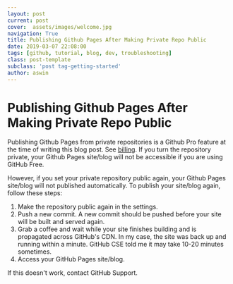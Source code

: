 ```yaml
---
layout: post
current: post
cover:  assets/images/welcome.jpg
navigation: True
title: Publishing Github Pages After Making Private Repo Public 
date: 2019-03-07 22:08:00
tags: [github, tutorial, blog, dev, troubleshooting]
class: post-template
subclass: 'post tag-getting-started'
author: aswin
---
```


# Publishing Github Pages After Making Private Repo Public

Publishing Github Pages from private repositories is a Github Pro feature at the time of writing this blog post. See [billing](https://help.github.com/articles/github-s-billing-plans/#billing-plans-for-personal-accounts). If you turn the repository private, your Github Pages site/blog will not be accessible if you are using GitHub Free.

However, if you set your private repository public again, your Github Pages site/blog will not published automatically. To publish your site/blog again, follow these steps:

1. Make the repository public again in the settings.
2. Push a new commit. A new commit should be pushed before your site will be built and served again.
3. Grab a coffee and wait while your site finishes building and is propagated across GitHub's CDN. In my case, the site was back up and running within a minute. GitHub CSE told me it may take 10-20 minutes sometimes.
4. Access your GitHub Pages site/blog.

If this doesn't work, contact GitHub Support.
